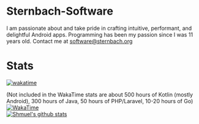 # Sternbach-Software 

I am passionate about and take pride in crafting intuitive, performant, and delightful Android apps. Programming has been my passion since I was 11 years old. Contact me at software@sternbach.org

# Stats
[![wakatime](https://wakatime.com/badge/user/1dc3ae8a-a0b0-40d3-9cc8-d00842150ee5.svg)](https://wakatime.com/@1dc3ae8a-a0b0-40d3-9cc8-d00842150ee5)

(Not included in the WakaTime stats are about 500 hours of Kotlin (mostly Android), 300 hours of Java, 50 hours of PHP/Laravel, 10-20 hours of Go)</br> 
[![WakaTime](https://github-readme-stats.vercel.app/api/wakatime?username=@sternbachsoftware&layout=compact)](https://github.com/anuraghazra/github-readme-stats)</br>
[![Shmuel's github stats](https://github-readme-stats.vercel.app/api?username=Sternbach-Software&show_icons=true&include_all_commits=true&count_private=true&line_height=21&show_icons=true&hide_border=true)](https://github.com/anuraghazra/github-readme-stats)  
<!--
--------------  
    
### Languages and Tools:  
    
    
    
--------------  
   -->
<!--
**shmueldabomb441/shmueldabomb441** is a ✨ _special_ ✨ repository because its `README.md` (this file) appears on your GitHub profile.

Here are some ideas to get you started:

- 🔭 I’m currently working on ...
- 🌱 I’m currently learning ...
- 👯 I’m looking to collaborate on ...
- 🤔 I’m looking for help with ...
- 💬 Ask me about ...
- 📫 How to reach me: ...
- 😄 Pronouns: ...
- ⚡ Fun fact: ...
-->

 <!--
--------------  
    
### Languages and Tools:  
    
    
    
--------------  
   -->
<!--
**shmueldabomb441/shmueldabomb441** is a ✨ _special_ ✨ repository because its `README.md` (this file) appears on your GitHub profile.

Here are some ideas to get you started:

- 🔭 I’m currently working on ...
- 🌱 I’m currently learning ...
- 👯 I’m looking to collaborate on ...
- 🤔 I’m looking for help with ...
- 💬 Ask me about ...
- 📫 How to reach me: ...
- 😄 Pronouns: ...
- ⚡ Fun fact: ...
-->
